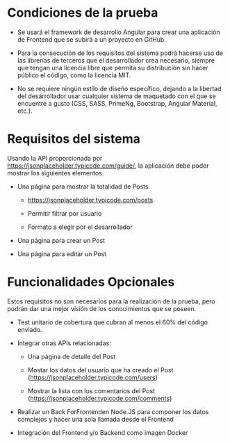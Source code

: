 # Condiciones de la prueba

- Se usará el framework de desarrollo Angular para crear una
  aplicación de Frontend que se subirá a un proyecto en GitHub.

- Para la consecución de los requisitos del sistema podrá
  hacerse uso de las librerías de terceros que el desarrollador
  crea necesario, siempre que tengan una licencia libre que
  permita su distribución sin hacer público el código, como la
  licencia MIT.

- No se requiere ningún estilo de diseño específico, dejando a la
  libertad del desarrollador usar cualquier sistema de maquetado
  con el que se encuentre a gusto (CSS, SASS, PrimeNg, Bootstrap,
  Angular Material, etc.).

# Requisitos del sistema

Usando la API proporcionada por
https://jsonplaceholder.typicode.com/guide/, la aplicación
debe poder mostrar los siguientes elementos.

- Una página para mostrar la totalidad de Posts

  - https://jsonplaceholder.typicode.com/posts
  - Permitir filtrar por usuario

  - Formato a elegir por el desarrollador

- Una página para crear un Post

- Una página para editar un Post

# Funcionalidades Opcionales

Estos requisitos no son necesarios para la realización de la
prueba, pero podrán dar una mejor visión de los conocimientos
que se poseen.

- Test unitario de cobertura que cubran al menos el 60% del
  código enviado.

- Integrar otras APIs relacionadas:

  - Una página de detalle del Post

  - Mostar los datos del usuario que ha creado el Post (https://jsonplaceholder.typicode.com/users)

  - Mostrar la lista con los comentarios del Post (https://jsonplaceholder.typicode.com/comments)

- Realizar un Back ForFrontenden Node.JS para componer los datos complejos y hacer una sola llamada desde el Frontend

- Integración del Frontend y/o Backend como imagen Docker
